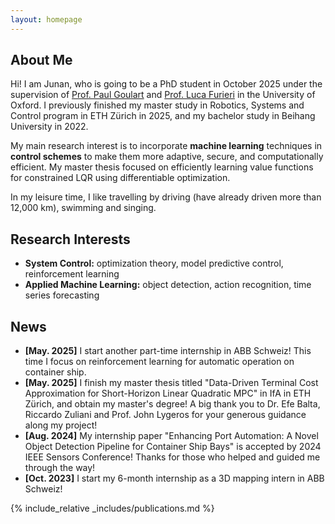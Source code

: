 ```yaml
---
layout: homepage
---
```


## About Me

Hi! I am Junan, who is going to be a PhD student in October 2025 under the supervision of [Prof. Paul Goulart](https://users.ox.ac.uk/~engs1373/) and [Prof. Luca Furieri](https://www.lucafurieri.it/) in the University of Oxford. I previously finished my master study in Robotics, Systems and Control program in ETH Zürich in 2025, and my bachelor study in Beihang University in 2022.

My main research interest is to incorporate **machine learning** techniques in **control schemes** to make them more adaptive, secure, and computationally efficient. My master thesis focused on efficiently learning value functions for constrained LQR using differentiable optimization.

In my leisure time, I like travelling by driving (have already driven more than 12,000 km), swimming and singing.

## Research Interests

- **System Control:** optimization theory, model predictive control, reinforcement learning
- **Applied Machine Learning:** object detection, action recognition, time series forecasting

## News
- **[May. 2025]** I start another part-time internship in ABB Schweiz! This time I focus on reinforcement learning for automatic operation on container ship.
- **[May. 2025]** I finish my master thesis titled "Data-Driven Terminal Cost Approximation for Short-Horizon Linear Quadratic MPC" in IfA in ETH Zürich, and obtain my master's degree! A big thank you to Dr. Efe Balta, Riccardo Zuliani and Prof. John Lygeros for your generous guidance along my project!
- **[Aug. 2024]** My internship paper "Enhancing Port Automation: A Novel Object Detection Pipeline for Container Ship Bays" is accepted by 2024 IEEE Sensors Conference! Thanks for those who helped and guided me through the way!
- **[Oct. 2023]** I start my 6-month internship as a 3D mapping intern in ABB Schweiz!

{% include_relative _includes/publications.md %}

<!-- {% include_relative _includes/services.md %} -->
